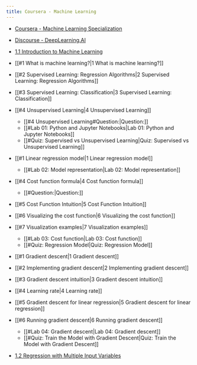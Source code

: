 ```yaml
---
title: Coursera - Machine Learning
---
```

- [Coursera - Machine Learning Specialization](https://www.coursera.org/specializations/machine-learning-introduction)
- [Discourse - DeepLearning.AI](https://community.deeplearning.ai/top?period=daily)

- [1.1 Introduction to Machine Learning](1.1%20Introduction%20to%20Machine%20Learning.md)

- [[#1 What is machine learning?|1 What is machine learning?]]
- [[#2 Supervised Learning: Regression Algorithms|2 Supervised Learning: Regression Algorithms]]
- [[#3 Supervised Learning: Classification|3 Supervised Learning: Classification]]
- [[#4 Unsupervised Learning|4 Unsupervised Learning]]
  - [[#4 Unsupervised Learning#Question:|Question:]]
  - [[#Lab 01: Python and Jupyter Notebooks|Lab 01: Python and Jupyter Notebooks]]
  - [[#Quiz: Supervised vs Unsupervised Learning|Quiz: Supervised vs Unsupervised Learning]]
- [[#1 Linear regression model|1 Linear regression model]]
  - [[#Lab 02: Model representation|Lab 02: Model representation]]
- [[#4 Cost function formula|4 Cost function formula]]
  - [[#Question:|Question:]]
- [[#5 Cost Function Intuition|5 Cost Function Intuition]]
- [[#6 Visualizing the cost function|6 Visualizing the cost function]]
- [[#7 Visualization examples|7 Visualization examples]]
  - [[#Lab 03: Cost function|Lab 03: Cost function]]
  - [[#Quiz: Regression Model|Quiz: Regression Model]]
- [[#1 Gradient descent|1 Gradient descent]]
- [[#2 Implementing gradient descent|2 Implementing gradient descent]]
- [[#3 Gradient descent intuition|3 Gradient descent intuition]]
- [[#4 Learning rate|4 Learning rate]]
- [[#5 Gradient descent for linear regression|5 Gradient descent for linear regression]]
- [[#6 Running gradient descent|6 Running gradient descent]]
  - [[#Lab 04: Gradient descent|Lab 04: Gradient descent]]
  - [[#Quiz: Train the Model with Gradient Descent|Quiz: Train the Model with Gradient Descent]]

- [1.2 Regression with Multiple Input Variables](1.2%20Regression%20with%20Multiple%20Input%20Variables.md)
